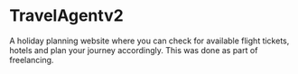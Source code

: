 TravelAgentv2
=============
A holiday planning website where you can check for available flight tickets, hotels and plan your journey accordingly. 
This was done as part of freelancing.
